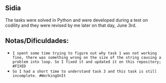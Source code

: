 ## Sidia

The tasks were solved in Python and were developed during a test on codility and they were revised by me later on that day, June 3rd.

## Notas/Dificuldades:

- `I spent some time trying to figure out why task 1 was not working fine, there was something wrong on the size of the string causing a problem into loop. So I fixed it and updated it on this repository; #FIXED`
- `So I had a short time to understand task 3 and this task is still incomplete. #WorkingOnIt`
